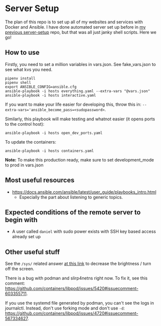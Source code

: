 # Server Setup
The plan of this repo is to set up all of my websites and services with Docker and Ansible. I have done automated server set up before in [my previous server-setup](https://github.com/banool/server-setup-old) repo, but that was all just janky shell scripts. Here we go!

## How to use
Firstly, you need to set a million variables in vars.json. See fake_vars.json to see what kvs you need.

```
pipenv install
pipenv shell
export ANSIBLE_CONFIG=ansible.cfg
ansible-playbook -i hosts everything.yaml --extra-vars "@vars.json"
ansible-playbook -i hosts interactive.yaml 
```
If you want to make your life easier for developing this, throw this in: `--extra-vars='ansible_become_pass=<sudopassword>`.

Similarly, this playbook will make testing and whatnot easier (it opens ports to the control host):
```
ansible-playbook -i hosts open_dev_ports.yaml
```

To update the containers:
```
ansible-playbook -i hosts containers.yaml
```

**Note:** To make this production ready, make sure to set development_mode to prod in vars.json

## Most useful resources
- https://docs.ansible.com/ansible/latest/user_guide/playbooks_intro.html
  - Especially the part about listening to generic topics.

## Expected conditions of the remote server to begin with
- A user called `daniel` with sudo power exists with SSH key based access already set up

## Other useful stuff
See the `/sys/` related answer [at this link](https://askubuntu.com/questions/149054)
to decrease the brightness / turn off the screen.

There is a bug with podman and slirp4netns right now. To fix it, see this comment: https://github.com/containers/libpod/issues/5420#issuecomment-603355711.

If you use the systemd file generated by podman, you can't see the logs in journalctl. Instead, don't use forking mode and don't use `-d`: https://github.com/containers/libpod/issues/4720#issuecomment-567334627.
